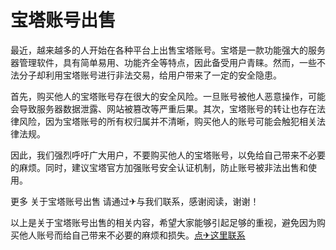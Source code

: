 # 宝塔账号出售

最近，越来越多的人开始在各种平台上出售宝塔账号。宝塔是一款功能强大的服务器管理软件，具有简单易用、功能齐全等特点，因此备受用户青睐。然而，一些不法分子却利用宝塔账号进行非法交易，给用户带来了一定的安全隐患。

首先，购买他人的宝塔账号存在很大的安全风险。一旦账号被他人恶意操作，可能会导致服务器数据泄露、网站被篡改等严重后果。其次，宝塔账号的转让也存在法律风险，因为宝塔账号的所有权归属并不清晰，购买他人的账号可能会触犯相关法律法规。

因此，我们强烈呼吁广大用户，不要购买他人的宝塔账号，以免给自己带来不必要的麻烦。同时，建议宝塔官方加强账号安全认证机制，防止账号被非法出售和使用。

更多 关于宝塔账号出售 请通过✈与我们联系，感谢阅读，谢谢！

以上是关于宝塔账号出售的相关内容，希望大家能够引起足够的重视，避免因为购买他人账号而给自己带来不必要的麻烦和损失。[点✈这里联系](https://jiema.k02.cc)